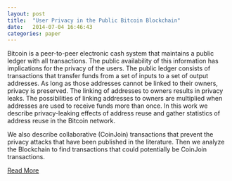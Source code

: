 ```yaml
---
layout: post
title:  "User Privacy in the Public Bitcoin Blockchain"
date:   2014-07-04 16:46:43
categories: paper
---
```


Bitcoin is a peer-to-peer electronic cash system that maintains a public ledger with all transactions.
The public availability of this information has implications for the privacy of the users.
The public ledger consists of transactions that transfer funds from a set of inputs to a set of output addresses.
As long as those addresses cannot be linked to their owners, privacy is preserved.
The linking of addresses to owners results in privacy leaks.
The possibilities of linking addresses to owners are multiplied when addresses are used to receive funds more than once.
In this work we describe privacy-leaking effects of address reuse and gather statistics of address reuse in the Bitcoin network.

We also describe collaborative (CoinJoin) transactions that prevent the privacy attacks that have been published in the literature.
Then we analyze the Blockchain to find transactions that could potentially be CoinJoin transactions.

[Read More][paperlink]

[paperlink]:    www.dtic.upf.edu/~jbarcelo/papers/20140704_User_Privacy_in_the_Public_Bitcoin_Blockchain/paper.pdf
